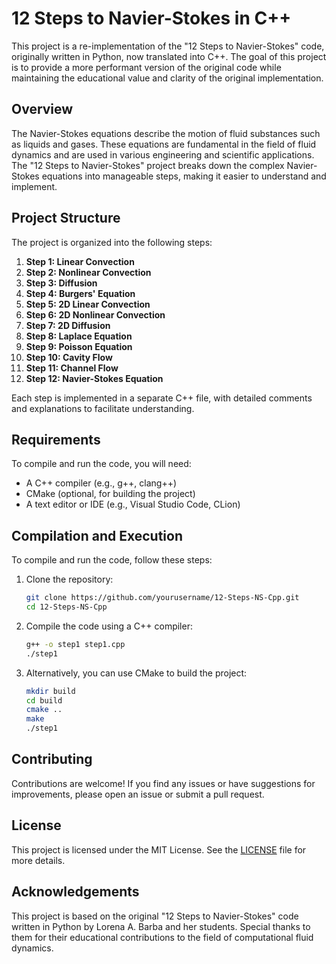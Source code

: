 # 12 Steps to Navier-Stokes in C++

This project is a re-implementation of the "12 Steps to Navier-Stokes" code, originally written in Python, now translated into C++. The goal of this project is to provide a more performant version of the original code while maintaining the educational value and clarity of the original implementation.

## Overview

The Navier-Stokes equations describe the motion of fluid substances such as liquids and gases. These equations are fundamental in the field of fluid dynamics and are used in various engineering and scientific applications. The "12 Steps to Navier-Stokes" project breaks down the complex Navier-Stokes equations into manageable steps, making it easier to understand and implement.

## Project Structure

The project is organized into the following steps:

1. **Step 1: Linear Convection**
2. **Step 2: Nonlinear Convection**
3. **Step 3: Diffusion**
4. **Step 4: Burgers' Equation**
5. **Step 5: 2D Linear Convection**
6. **Step 6: 2D Nonlinear Convection**
7. **Step 7: 2D Diffusion**
8. **Step 8: Laplace Equation**
9. **Step 9: Poisson Equation**
10. **Step 10: Cavity Flow**
11. **Step 11: Channel Flow**
12. **Step 12: Navier-Stokes Equation**

Each step is implemented in a separate C++ file, with detailed comments and explanations to facilitate understanding.

## Requirements

To compile and run the code, you will need:

- A C++ compiler (e.g., g++, clang++)
- CMake (optional, for building the project)
- A text editor or IDE (e.g., Visual Studio Code, CLion)

## Compilation and Execution

To compile and run the code, follow these steps:

1. Clone the repository:
    ```sh
    git clone https://github.com/yourusername/12-Steps-NS-Cpp.git
    cd 12-Steps-NS-Cpp
    ```

2. Compile the code using a C++ compiler:
    ```sh
    g++ -o step1 step1.cpp
    ./step1
    ```

3. Alternatively, you can use CMake to build the project:
    ```sh
    mkdir build
    cd build
    cmake ..
    make
    ./step1
    ```

## Contributing

Contributions are welcome! If you find any issues or have suggestions for improvements, please open an issue or submit a pull request.

## License

This project is licensed under the MIT License. See the [LICENSE](LICENSE) file for more details.

## Acknowledgements

This project is based on the original "12 Steps to Navier-Stokes" code written in Python by Lorena A. Barba and her students. Special thanks to them for their educational contributions to the field of computational fluid dynamics.
